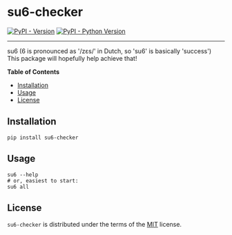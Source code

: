 # su6-checker

[![PyPI - Version](https://img.shields.io/pypi/v/su6-checker.svg)](https://pypi.org/project/su6)
[![PyPI - Python Version](https://img.shields.io/pypi/pyversions/su6-checker.svg)](https://pypi.org/project/su6)

-----
su6 (6 is pronounced as '/zɛs/' in Dutch, so 'su6' is basically 'success')  
This package will hopefully help achieve that!

**Table of Contents**

- [Installation](#installation)
- [Usage](#usage)
- [License](#license)

## Installation

```console
pip install su6-checker
```

## Usage
```console
su6 --help
# or, easiest to start:
su6 all
```

## License

`su6-checker` is distributed under the terms of the [MIT](https://spdx.org/licenses/MIT.html) license.
